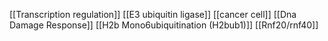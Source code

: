 [[Transcription regulation]]
[[E3 ubiquitin ligase]]
[[cancer cell]]
[[Dna Damage Response]]
[[H2b Mono6ubiquitination (H2bub1)]]
[[Rnf20/rnf40]]
